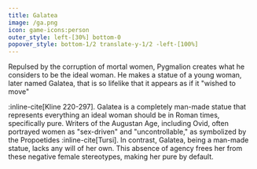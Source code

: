 ```yaml
---
title: Galatea
image: /ga.png
icon: game-icons:person
outer_style: left-[30%] bottom-0
popover_style: bottom-1/2 translate-y-1/2 -left-[100%]
---
```

Repulsed by the corruption of mortal women, Pygmalion creates what he considers to be the ideal woman. He makes a statue of a young woman, later named Galatea, that is so lifelike that it appears as if it "wished to move"
<!--more-->
:inline-cite[Kline 220-297]. Galatea is a completely man-made statue that represents everything an ideal woman should be in Roman times, specifically pure. 
Writers of the Augustan Age, including Ovid, often portrayed women as "sex-driven" and "uncontrollable," as symbolized by the Propoetides :inline-cite[Tursi]. In contrast, Galatea, being a man-made statue, lacks any will of her own. This absence of agency frees her from these negative female stereotypes, making her pure by default.
